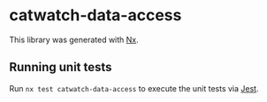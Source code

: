 # catwatch-data-access

This library was generated with [Nx](https://nx.dev).

## Running unit tests

Run `nx test catwatch-data-access` to execute the unit tests via [Jest](https://jestjs.io).
